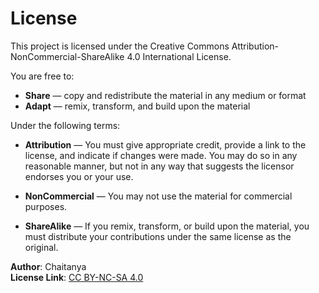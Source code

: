 # License

This project is licensed under the Creative Commons Attribution-NonCommercial-ShareAlike 4.0 International License.

You are free to:

- **Share** — copy and redistribute the material in any medium or format  
- **Adapt** — remix, transform, and build upon the material

Under the following terms:

- **Attribution** — You must give appropriate credit, provide a link to the license, and indicate if changes were made. You may do so in any reasonable manner, but not in any way that suggests the licensor endorses you or your use.

- **NonCommercial** — You may not use the material for commercial purposes.

- **ShareAlike** — If you remix, transform, or build upon the material, you must distribute your contributions under the same license as the original.


**Author**: Chaitanya  
**License Link**: [CC BY-NC-SA 4.0](https://creativecommons.org/licenses/by-nc-sa/4.0/)
